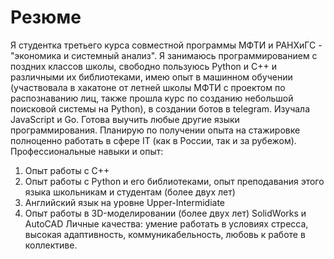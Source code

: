 # Резюме

Я студентка третьего курса совместной программы МФТИ и РАНХиГС - "экономика и системный анализ". Я занимаюсь программированием с поздних классов школы, свободно пользуюсь Python и С++ и различными их библиотеками, имею опыт в машинном обучении (участвовала в хакатоне от летней школы МФТИ с проектом по распознаванию лиц, также прошла курс по созданию небольшой поисковой системы на Python), в создании ботов в telegram. Изучала JavaScript и Go. Готова выучить любые другие языки программирования. Планирую по получении опыта на стажировке полноценно работать в сфере IT (как в России, так и за рубежом).
Профессиональные навыки и опыт:
1) Опыт работы с С++
2) Опыт работы с Python и его библиотеками, опыт преподавания этого языка школьникам и студентам (более двух лет)
3) Английский язык на уровне Upper-Intermidiate
4) Опыт работы в 3D-моделировании (более двух лет) SolidWorks и AutoCAD
Личные качества:
умение работать в условиях стресса, высокая адаптивность, коммуникабельность, любовь к работе в коллективе.
